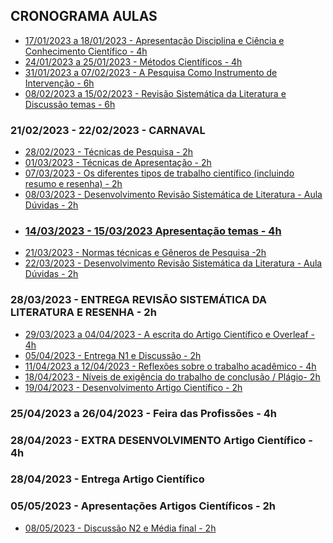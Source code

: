 ## CRONOGRAMA AULAS
- [17/01/2023 a 18/01/2023 - Apresentação Disciplina e Ciência e Conhecimento Científico - 4h](aula01.md)
- [24/01/2023 a 25/01/2023 - Métodos Científicos - 4h](aula02.md)
- [31/01/2023 a 07/02/2023 - A Pesquisa Como Instrumento de Intervenção - 6h](aula03.md)
- [08/02/2023 a 15/02/2023 - Revisão Sistemática da Literatura e Discussão temas - 6h](aula04.md)


### 21/02/2023 - 22/02/2023 - CARNAVAL

- [28/02/2023 - Técnicas de Pesquisa - 2h](aula05.md)
- [01/03/2023 - Técnicas de Apresentação - 2h](aula06.md)
- [07/03/2023 - Os diferentes tipos de trabalho científico (incluindo resumo e resenha) - 2h](aula07.md)
- [08/03/2023 - Desenvolvimento Revisão Sistemática de Literatura - Aula Dúvidas - 2h](aula08.md)
- ### [14/03/2023 - 15/03/2023 Apresentação temas - 4h](aula09.md)
- [21/03/2023 - Normas técnicas e Gêneros de Pesquisa -2h ](aula10.md)
- [22/03/2023 - Desenvolvimento Revisão Sistemática da Literatura - Aula Dúvidas - 2h ](aula11.md)


### 28/03/2023 - ENTREGA REVISÃO SISTEMÁTICA DA LITERATURA E RESENHA - 2h


- [29/03/2023 a 04/04/2023 - A escrita do Artigo Científico e Overleaf - 4h](aula12.md)
- [05/04/2023 - Entrega N1 e Discussão - 2h](aula13.md)
- [11/04/2023 a 12/04/2023 - Reflexões sobre o trabalho acadêmico - 4h](aula14.md)
- [18/04/2023 - Níveis de exigência do trabalho de conclusão / Plágio- 2h](aula15.md)
- [19/04/2023 - Desenvolvimento Artigo Científico - 2h]()


### 25/04/2023 a 26/04/2023 - Feira das Profissões - 4h

### 28/04/2023 - EXTRA DESENVOLVIMENTO Artigo Científico - 4h 

### 28/04/2023 - Entrega Artigo Científico

### 05/05/2023 - Apresentações Artigos Científicos - 2h

- [08/05/2023  - Discussão N2 e Média final - 2h]()
